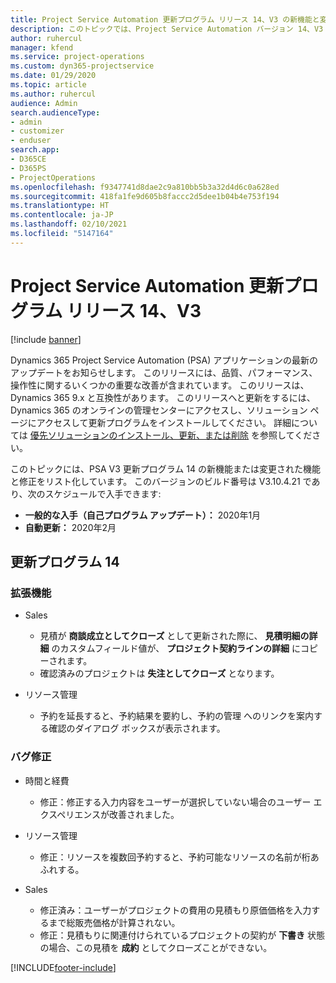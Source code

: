 ```yaml
---
title: Project Service Automation 更新プログラム リリース 14、V3 の新機能と変更点
description: このトピックでは、Project Service Automation バージョン 14、V3 の新機能と変更点について説明します。
author: ruhercul
manager: kfend
ms.service: project-operations
ms.custom: dyn365-projectservice
ms.date: 01/29/2020
ms.topic: article
ms.author: ruhercul
audience: Admin
search.audienceType:
- admin
- customizer
- enduser
search.app:
- D365CE
- D365PS
- ProjectOperations
ms.openlocfilehash: f9347741d8dae2c9a810bb5b3a32d4d6c0a628ed
ms.sourcegitcommit: 418fa1fe9d605b8faccc2d5dee1b04b4e753f194
ms.translationtype: HT
ms.contentlocale: ja-JP
ms.lasthandoff: 02/10/2021
ms.locfileid: "5147164"
---
```

# <a name="project-service-automation-update-release-14-v3"></a>Project Service Automation 更新プログラム リリース 14、V3

[!include [banner](../includes/psa-now-project-operations.md)]

Dynamics 365 Project Service Automation (PSA) アプリケーションの最新のアップデートをお知らせします。 このリリースには、品質、パフォーマンス、操作性に関するいくつかの重要な改善が含まれています。 このリリースは、Dynamics 365 9.x と互換性があります。 このリリースへと更新をするには、Dynamics 365 のオンラインの管理センターにアクセスし、ソリューション ページにアクセスして更新プログラムをインストールしてください。 詳細については [優先ソリューションのインストール、更新、または削除](https://docs.microsoft.com/power-platform/admin/install-remove-preferred-solution) を参照してください。

このトピックには、PSA V3 更新プログラム 14 の新機能または変更された機能と修正をリスト化しています。 このバージョンのビルド番号は V3.10.4.21 であり、次のスケジュールで入手できます:

- **一般的な入手（自己プログラム アップデート）：** 2020年1月
- **自動更新：** 2020年2月

## <a name="update-release-14"></a>更新プログラム 14

### <a name="enhancements"></a>拡張機能

- Sales

     - 見積が **商談成立としてクローズ** として更新された際に、 **見積明細の詳細** のカスタムフィールド値が、 **プロジェクト契約ラインの詳細** にコピーされます。
     - 確認済みのプロジェクトは **失注としてクローズ** となります。

- リソース管理

     - 予約を延長すると、予約結果を要約し、予約の管理 へのリンクを案内する確認のダイアログ ボックスが表示されます。


### <a name="bug-fixes"></a>バグ修正

- 時間と経費

     - 修正：修正する入力内容をユーザーが選択していない場合のユーザー エクスペリエンスが改善されました。

- リソース管理

     - 修正：リソースを複数回予約すると、予約可能なリソースの名前が桁あふれする。

- Sales

     - 修正済み：ユーザーがプロジェクトの費用の見積もり原価価格を入力するまで総販売価格が計算されない。
     - 修正：見積もりに関連付けられているプロジェクトの契約が **下書き** 状態の場合、この見積を **成約** としてクローズことができない。



[!INCLUDE[footer-include](../includes/footer-banner.md)]